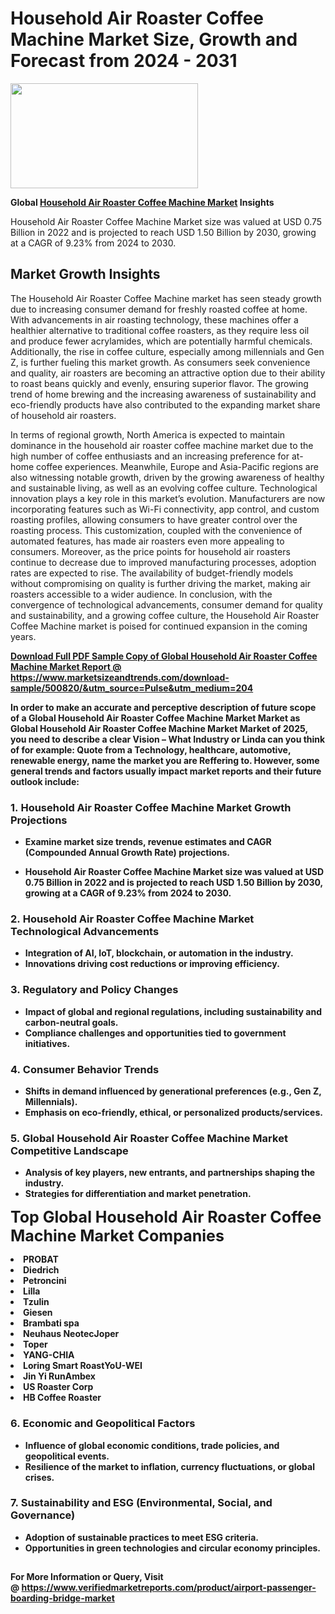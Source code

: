 <H1>Household Air Roaster Coffee Machine Market Size, Growth and Forecast from 2024 - 2031</H1><img class="aligncenter size-medium wp-image-584254" src="https://thirdeyenews.in/wp-content/uploads/2024/09/Global-Market-Research-300x168.jpeg" alt="" width="300" height="168" /><p><strong>Global&nbsp;<a href="https://www.marketsizeandtrends.com/download-sample/500820/&amp;utm_source=Pulse&amp;utm_medium=204">Household Air Roaster Coffee Machine Market</a> Insights</strong></p><p>Household Air Roaster Coffee Machine Market size was valued at USD 0.75 Billion in 2022 and is projected to reach USD 1.50 Billion by 2030, growing at a CAGR of 9.23% from 2024 to 2030.</p><p><h2>Market Growth Insights</h2> <p>The Household Air Roaster Coffee Machine market has seen steady growth due to increasing consumer demand for freshly roasted coffee at home. With advancements in air roasting technology, these machines offer a healthier alternative to traditional coffee roasters, as they require less oil and produce fewer acrylamides, which are potentially harmful chemicals. Additionally, the rise in coffee culture, especially among millennials and Gen Z, is further fueling this market growth. As consumers seek convenience and quality, air roasters are becoming an attractive option due to their ability to roast beans quickly and evenly, ensuring superior flavor. The growing trend of home brewing and the increasing awareness of sustainability and eco-friendly products have also contributed to the expanding market share of household air roasters.</p> <p><strong><a href="#"></a></strong></p> <p>In terms of regional growth, North America is expected to maintain dominance in the household air roaster coffee machine market due to the high number of coffee enthusiasts and an increasing preference for at-home coffee experiences. Meanwhile, Europe and Asia-Pacific regions are also witnessing notable growth, driven by the growing awareness of healthy and sustainable living, as well as an evolving coffee culture. Technological innovation plays a key role in this market’s evolution. Manufacturers are now incorporating features such as Wi-Fi connectivity, app control, and custom roasting profiles, allowing consumers to have greater control over the roasting process. This customization, coupled with the convenience of automated features, has made air roasters even more appealing to consumers. Moreover, as the price points for household air roasters continue to decrease due to improved manufacturing processes, adoption rates are expected to rise. The availability of budget-friendly models without compromising on quality is further driving the market, making air roasters accessible to a wider audience. In conclusion, with the convergence of technological advancements, consumer demand for quality and sustainability, and a growing coffee culture, the Household Air Roaster Coffee Machine market is poised for continued expansion in the coming years.</p> <p><strong><a href="#"></p><p><span class=""><strong>Download Full PDF Sample Copy of Global Household Air Roaster Coffee Machine Market Report</strong> @ <a href="https://www.marketsizeandtrends.com/download-sample/500820/&amp;utm_source=Pulse&amp;utm_medium=204" target="_blank">https://www.marketsizeandtrends.com/download-sample/500820/&amp;utm_source=Pulse&amp;utm_medium=204</a></span></p><p>In order to make an accurate and perceptive description of future scope of a Global&nbsp;Household Air Roaster Coffee Machine Market Market as Global&nbsp;Household Air Roaster Coffee Machine Market Market of 2025, you need to describe a clear Vision &ndash; What Industry or Linda can you think of for example: Quote from a Technology, healthcare, automotive, renewable energy, name the market you are Reffering to. However, some general trends and factors usually impact market reports and their future outlook include:</p><h3>1.&nbsp;<strong>Household Air Roaster Coffee Machine Market Growth Projections</strong></h3><ul><li>Examine market size trends, revenue estimates and CAGR (Compounded Annual Growth Rate) projections.</li><li><p>Household Air Roaster Coffee Machine Market size was valued at USD 0.75 Billion in 2022 and is projected to reach USD 1.50 Billion by 2030, growing at a CAGR of 9.23% from 2024 to 2030.</p></li></ul><h3>2.&nbsp;<strong>Household Air Roaster Coffee Machine Market Technological Advancements</strong></h3><ul><li>Integration of AI, IoT, blockchain, or automation in the industry.</li><li>Innovations driving cost reductions or improving efficiency.</li></ul><h3>3.&nbsp;<strong>Regulatory and Policy Changes</strong></h3><ul><li>Impact of global and regional regulations, including sustainability and carbon-neutral goals.</li><li>Compliance challenges and opportunities tied to government initiatives.</li></ul><h3>4.&nbsp;<strong>Consumer Behavior Trends</strong></h3><ul><li>Shifts in demand influenced by generational preferences (e.g., Gen Z, Millennials).</li><li>Emphasis on eco-friendly, ethical, or personalized products/services.</li></ul><h3>5.&nbsp;<strong>Global Household Air Roaster Coffee Machine Market Competitive Landscape</strong></h3><ul><li>Analysis of key players, new entrants, and partnerships shaping the industry.</li><li>Strategies for differentiation and market penetration.</li></ul><p data-pm-slice="1 1 []"><span style="color: inherit; font-family: inherit; font-size: 25px;">Top Global Household Air Roaster Coffee Machine Market Companies</span></p><div class="" data-test-id=""><p><li>PROBAT</li><li> Diedrich</li><li> Petroncini</li><li> Lilla</li><li> Tzulin</li><li> Giesen</li><li> Brambati spa</li><li> Neuhaus NeotecJoper</li><li> Toper</li><li> YANG-CHIA</li><li> Loring Smart RoastYoU-WEI</li><li> Jin Yi RunAmbex</li><li> US Roaster Corp</li><li> HB Coffee Roaster</li></p></div><h3>6.&nbsp;<strong>Economic and Geopolitical Factors</strong></h3><ul><li>Influence of global economic conditions, trade policies, and geopolitical events.</li><li>Resilience of the market to inflation, currency fluctuations, or global crises.</li></ul><h3>7.&nbsp;<strong>Sustainability and ESG (Environmental, Social, and Governance)</strong></h3><ul><li>Adoption of sustainable practices to meet ESG criteria.</li><li>Opportunities in green technologies and circular economy principles.</li></ul><h2><strong style="font-size: 14px;">For More Information or Query, Visit @&nbsp;</strong><a style="background-color: #ffffff; font-size: 14px;" href="https://www.marketsizeandtrends.com/report/household-air-roaster-coffee-machine-market/" target="_blank">https://www.verifiedmarketreports.com/product/airport-passenger-boarding-bridge-market</a></h2>
